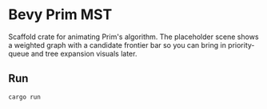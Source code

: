 # Bevy Prim MST

Scaffold crate for animating Prim's algorithm. The placeholder scene shows a weighted graph with a candidate frontier bar so you can bring in priority-queue and tree expansion visuals later.

## Run

```
cargo run
```
